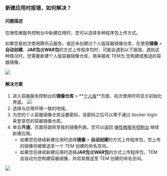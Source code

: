 ### 新建应用时报错，如何解决？

#### 问题描述

在弹性微服务控制台中新建应用时，您可以选择多种程序包上传方式。

如果您是初次使用腾讯云服务，或还未创建过个人版容器镜像仓库，在使用**镜像** > **自动创建**、**JAR包**或**WAR包**的方式上传程序包时，可能会遇到以下报错。遇到这种情况时，您需要新建个人版容器镜像仓库，用来接收 TEM为 您构建或推送的容器镜像。

![](https://main.qcloudimg.com/raw/9146af7ce3375d8c47aa0c0744e5f220.png)

#### 解决方案

1. 进入容器服务控制台的**镜像仓库** > **[个人版](https://console.cloud.tencent.com/tke2/registry/user/self?rid=1)**页面，初次使用时将显示初始化界面。
   ![](https://main.qcloudimg.com/raw/43186d5e594b296cfbcc3b380b19fe3a.png)
2. 选择与应用环境一致的地域。
3. 为您的个人容器镜像仓库设置密码，该密码之后可以用于通过 docker login 来登录您的容器镜像仓库。
4. 单击**开通**，页面将跳转至我的镜像列表。您可以返回 [弹性微服务控制台](https://console.cloud.tencent.com/tem) 继续新建应用。
   - 如果您在继续新建应用时选择**镜像** > **自动创建**的方式上传程序包，您上传的镜像将被推送至一个 TEM 创建的命名空间。
   - 如果您在继续新建应用时选择**JAR包**或**WAR包**的方式上传程序包，TEM 会自动为您构建容器镜像，并将其推送至 TEM 创建的命名空间。

![](https://main.qcloudimg.com/raw/5de9433537ed24ce75a1e228f91df458.png)
